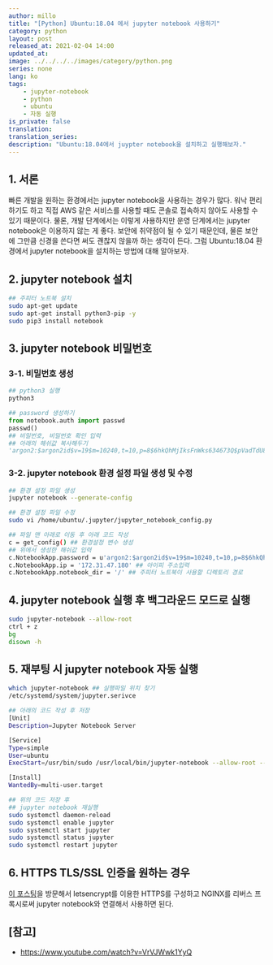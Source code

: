 ```yaml
---
author: millo
title: "[Python] Ubuntu:18.04 에서 jupyter notebook 사용하기"
category: python
layout: post
released_at: 2021-02-04 14:00
updated_at:
image: ../../../../images/category/python.png
series: none
lang: ko
tags:
    - jupyter-notebook
    - python
    - ubuntu
    - 자동 실행
is_private: false
translation:
translation_series:
description: "Ubuntu:18.04에서 juypter notebook을 설치하고 실행해보자."
---
```


## 1. 서론

빠른 개발을 원하는 환경에서는 jupyter notebook을 사용하는 경우가 많다. 워낙 편리하기도 하고 직접 AWS 같은 서비스를 사용할 때도 콘솔로 접속하지 않아도 사용할 수 있기 때문이다. 물론, 개발 단계에서는 이렇게 사용하지만 운영 단계에서는 jupyter notebook은 이용하지 않는 게 좋다. 보안에 취약점이 될 수 있기 때문인데, 물론 보안에 그만큼 신경을 쓴다면 써도 괜찮지 않을까 하는 생각이 든다. 그럼 Ubuntu:18.04 환경에서 jupyter notebook을 설치하는 방법에 대해 알아보자.

## 2. jupyter notebook 설치

```bash
## 주피터 노트북 설치
sudo apt-get update
sudo apt-get install python3-pip -y
sudo pip3 install notebook
```

## 3. jupyter notebook 비밀번호

### 3-1. 비밀번호 생성

```bash
## python3 실행
python3
```

```python
## password 생성하기
from notebook.auth import passwd
passwd()
## 비밀번호, 비밀번호 확인 입력
## 아래의 해쉬값 복사해두기
'argon2:$argon2id$v=19$m=10240,t=10,p=8$6hkQhMjIksFnWks634673Q$pVadTdU8T6f+qhHDVIdHBA'
```

### 3-2. jupyter notebook 환경 설정 파일 생성 및 수정

```bash
## 환경 설정 파일 생성
jupyter notebook --generate-config

## 환경 설정 파일 수정
sudo vi /home/ubuntu/.jupyter/jupyter_notebook_config.py

## 파일 맨 아래로 이동 후 아래 코드 작성
c = get_config() ## 환경설정 변수 생성
## 위에서 생성한 해쉬값 입력
c.NotebookApp.password = u'argon2:$argon2id$v=19$m=10240,t=10,p=8$6hkQhMjIksFnWks634673Q$pVadTdU8T6f+qhHDVIdHBA'
c.NotebookApp.ip = '172.31.47.180' ## 아이피 주소입력
c.NotebookApp.notebook_dir = '/' ## 주피터 노트북이 사용할 디렉토리 경로
```

## 4. jupyter notebook 실행 후 백그라운드 모드로 실행

```bash
sudo jupyter-notebook --allow-root
ctrl + z
bg
disown -h
```

## 5. 재부팅 시 jupyter notebook 자동 실행

```bash
which jupyter-notebook ## 실행파일 위치 찾기
/etc/systemd/system/jupyter.serivce

## 아래의 코드 작성 후 저장
[Unit]
Description=Jupyter Notebook Server

[Service]
Type=simple
User=ubuntu
ExecStart=/usr/bin/sudo /usr/local/bin/jupyter-notebook --allow-root --config=/home/ubuntu/.jupyter/jupyter_notebook_config.py

[Install]
WantedBy=multi-user.target

## 위의 코드 저장 후
## jupyter notebook 재실행
sudo systemctl daemon-reload
sudo systemctl enable jupyter
sudo systemctl start jupyter
sudo systemctl status jupyter
sudo systemctl restart jupyter
```

## 6. HTTPS TLS/SSL 인증을 원하는 경우

[이 포스팅](https://millo-L.github.io/Ubuntu-18.04에서-letsencrypt-HTTPS-환경구축/)을 방문해서 letsencrypt를 이용한 HTTPS를 구성하고 NGINX를 리버스 프록시로써 jupyter notebook와 연결해서 사용하면 된다.

## [참고]

-   https://www.youtube.com/watch?v=VrVJWwk1YyQ
